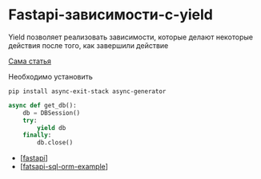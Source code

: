 # Fastapi-зависимости-с-yield

Yield позволяет реализовать зависимости, которые делают некоторые действия после того, как завершили действие

[Сама статья](https://fastapi.tiangolo.com/tutorial/dependencies/dependencies-with-yield/)

Необходимо установить

`pip install async-exit-stack async-generator`

```python
async def get_db():
    db = DBSession()
    try:
        yield db
    finally:
        db.close()
```

- [[fastapi]]
- [[fatsapi-sql-orm-example]]

[//begin]: # "Autogenerated link references for markdown compatibility"
[fastapi]: ../lists/fastapi "Fastapi"
[fatsapi-sql-orm-example]: fatsapi-sql-orm-example "Fatsapi-sql-orm-example"
[//end]: # "Autogenerated link references"